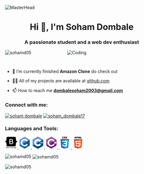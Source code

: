 ![MasterHead](https://as1.ftcdn.net/v2/jpg/02/21/97/86/1000_F_221978639_EyPBA9tuscYhW6rhaO5EiVzdG8hvQSgV.jpg)
<h1 align="center">Hi 👋, I'm Soham Dombale</h1>
<h3 align="center">A passionate student and a web dev enthusiast</h3>
<img align="right" alt="Coding"width = "300" src ="https://media.tenor.com/hmDMrE1yMAkAAAAM/when-the-coding-when-the.gif"
<p align="left"> <img src="https://komarev.com/ghpvc/?username=sohamd05&label=Profile%20views&color=0e75b6&style=flat" alt="sohamd05" /> </p>

<p align="left"> <a href="https://twitter.com/" target="blank"><img src="https://img.shields.io/twitter/follow/?logo=twitter&style=for-the-badge" alt="" /></a> </p>

- 🔭 I’m currently finished **Amazon Clone** do check out 

- 👨‍💻 All of my projects are available at [github.com](github.com)

- 📫 How to reach me **dombalesoham2003@gmail.com**

<h3 align="left">Connect with me:</h3>
<p align="left">
<a href="linkedin.com/in/soham-dombale" target="blank"><img align="center" src="https://raw.githubusercontent.com/rahuldkjain/github-profile-readme-generator/master/src/images/icons/Social/linked-in-alt.svg" alt="soham dombale" height="30" width="40" /></a>
<a href="https://instagram.com/soham_dombale17" target="blank"><img align="center" src="https://raw.githubusercontent.com/rahuldkjain/github-profile-readme-generator/master/src/images/icons/Social/instagram.svg" alt="soham_dombale17" height="30" width="40" /></a>
</p>

<h3 align="left">Languages and Tools:</h3>
<p align="left"> <a href="https://getbootstrap.com" target="_blank" rel="noreferrer"> <img src="https://raw.githubusercontent.com/devicons/devicon/master/icons/bootstrap/bootstrap-plain-wordmark.svg" alt="bootstrap" width="40" height="40"/> </a> <a href="https://www.cprogramming.com/" target="_blank" rel="noreferrer"> <img src="https://raw.githubusercontent.com/devicons/devicon/master/icons/c/c-original.svg" alt="c" width="40" height="40"/> </a> <a href="https://www.w3schools.com/cpp/" target="_blank" rel="noreferrer"> <img src="https://raw.githubusercontent.com/devicons/devicon/master/icons/cplusplus/cplusplus-original.svg" alt="cplusplus" width="40" height="40"/> </a> <a href="https://www.w3schools.com/cs/" target="_blank" rel="noreferrer"> <img src="https://raw.githubusercontent.com/devicons/devicon/master/icons/csharp/csharp-original.svg" alt="csharp" width="40" height="40"/> </a> <a href="https://www.w3schools.com/css/" target="_blank" rel="noreferrer"> <img src="https://raw.githubusercontent.com/devicons/devicon/master/icons/css3/css3-original-wordmark.svg" alt="css3" width="40" height="40"/> </a> <a href="https://www.w3.org/html/" target="_blank" rel="noreferrer"> <img src="https://raw.githubusercontent.com/devicons/devicon/master/icons/html5/html5-original-wordmark.svg" alt="html5" width="40" height="40"/> </a> </p>

<p><img align="left" src="https://github-readme-stats.vercel.app/api/top-langs?username=sohamd05&show_icons=true&locale=en&layout=compact" alt="sohamd05" /></p>

<p>&nbsp;<img align="center" src="https://github-readme-stats.vercel.app/api?username=sohamd05&show_icons=true&locale=en" alt="sohamd05" /></p>

<p><img align="center" src="https://github-readme-streak-stats.herokuapp.com/?user=sohamd05&" alt="sohamd05" /></p>
